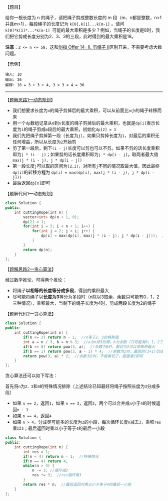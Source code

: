 【题目】

给你一根长度为 n 的绳子，请把绳子剪成整数长度的 m 段（m、n都是整数，n>1并且m>1），每段绳子的长度记为 `k[0],k[1]...k[m-1]` 。请问 `k[0]*k[1]*...*k[m-1] `可能的最大乘积是多少？例如，当绳子的长度是8时，我们把它剪成长度分别为2、3、3的三段，此时得到的最大乘积是18。

**注意**：`2 <= n <= 58`，这和[剑指 Offer 14- II. 剪绳子 II](https://leetcode-cn.com/problems/jian-sheng-zi-ii-lcof/)区别开来，不需要考虑大数问题。

【示例】

```
输入: 10
输出: 36
解释: 10 = 3 + 3 + 4, 3 × 3 × 4 = 36
```

---

【[题解思路1—动态规划](https://leetcode-cn.com/problems/jian-sheng-zi-lcof/solution/jian-zhi-offer-14-i-jian-sheng-zi-huan-s-xopj/)】

* 我们想要求长度为`n`的绳子剪掉后的最大乘积，可以从前面比`n`小的绳子转移而来
* 用一个`dp`数组记录从`0`到`n`长度的绳子剪掉后的最大乘积，也就是`dp[i]`表示长度为`i`的绳子剪成`m`段后的最大乘积，初始化`dp[2] = 1`
* 我们先把绳子剪掉第一段（长度为`j`），如果只剪掉长度为`1`，对最后的乘积无任何增益，所以从长度为`2`开始剪
* 剪了第一段后，剩下`(i - j)`长度可以剪也可以不剪。如果不剪的话长度乘积即为`j * (i - j)`；如果剪的话长度乘积即为`j * dp[i - j]`。取两者最大值`max(j * (i - j), j * dp[i - j])`
* 第一段长度`j`可以取的区间为`[2,i)`，对所有`j`不同的情况取最大值，因此最终`dp[i]`的转移方程为
  `dp[i] = max(dp[i], max(j * (i - j), j * dp[i - j]))`
* 最后返回`dp[n]`即可

【题解代码1—动态规划】

```c++
class Solution {
public:
    int cuttingRope(int n) {
        vector<int> dp(n + 1, 0);
        dp[2] = 1;
        for(int i = 3; i < n + 1; i++) {  
            for(int j = 2; j < i; j++) {
                dp[i] = max(dp[i], max(j * (i - j), j * dp[i - j]));  //得到绳子长度为i时的最大乘积
            }
        }
        return dp[n];
    }
};
```

【[题解思路2—贪心算法](https://leetcode-cn.com/problems/jian-sheng-zi-lcof/solution/mian-shi-ti-14-i-jian-sheng-zi-tan-xin-si-xiang-by/)】

经过数学推论，可得两个推论：

* 将绳子**以相等的长度等分成多段**，得到的乘积最大
* 尽可能将绳子以**长度为3**等分为多段时（n除以3取余，余数只可能有0，1，2三种情况），乘积最大，当剩下的绳子长度为4时，剪成两段长度为2的绳子

【题解代码2—贪心算法】

```c++
class Solution {
public:
    int cuttingRope(int n) {
        if(n <= 3) return n - 1;  //n等于2，3的特殊值
        int a = n / 3, b = n % 3;  //a为n除3的商，b为余数（只可能有0，1，2三种情况）
        if(b == 0) return pow(3, a);  //余数为0时，都切为3可以使乘积最大
        if(b == 1) return pow(3, a - 1) * 4;  //余数为1时，最后的(3+1)切成2*2
        return pow(3, a) * 2;  //余数为2时，不能再切了，直接乘2即可
    }
};
```

贪心算法还可以如下写法：

首先将`n`为`2，3`和`4`的特殊情况排除（上述结论已知最好将绳子按照长度为`3`分成多段）

* 如果 `n == 2`，返回`1`，如果 `n == 3`，返回`2`，两个可以合并成`n`小于`4`的时候返回`n - 1`
* 如果 `n == 4`，返回`4`
* 如果 `n > 4`，分成尽可能多的长度为`3`的小段，每次循环长度`n`减去`3`，乘积`res`乘以`3`；最后返回时乘以小于等于`4`的最后一小段

```c++
class Solution {
public:
    int cuttingRope(int n) {
        int res = 1;
        if(n < 4) return n - 1;  //特殊情况
        if(n == 4) return 4;
        while(n > 4) {
            n -= 3; //循环减3
            res *= 3;  //res循环乘3
        }
        return res * n;  //最后返回时乘以小于等于4的最后一小段
    }
};
```

